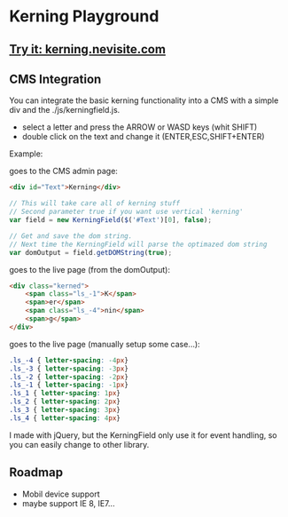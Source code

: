 Kerning Playground
==================

[Try it: kerning.nevisite.com](http://kerning.nevisite.com)
-------------------------------------

CMS Integration
---------------

You can integrate the basic kerning functionality into a CMS with a simple div and the ./js/kerningfield.js.
- select a letter and press the ARROW or WASD keys (whit SHIFT)
- double click on the text and change it (ENTER,ESC,SHIFT+ENTER)

Example:

goes to the CMS admin page:
```html
<div id="Text">Kerning</div>
```

```javascript
// This will take care all of kerning stuff
// Second parameter true if you want use vertical 'kerning'
var field = new KerningField($('#Text')[0], false); 

// Get and save the dom string.
// Next time the KerningField will parse the optimazed dom string
var domOutput = field.getDOMString(true);
```

goes to the live page (from the domOutput):
```html
<div class="kerned">
	<span class="ls_-1">K</span>
	<span>er</span>
	<span class="ls_-4">nin</span>
	<span>g</span>
</div>
```
goes to the live page (manually setup some case...):
```css
.ls_-4 { letter-spacing: -4px}  
.ls_-3 { letter-spacing: -3px}  
.ls_-2 { letter-spacing: -2px} 
.ls_-1 { letter-spacing: -1px}
.ls_1 { letter-spacing: 1px}
.ls_2 { letter-spacing: 2px}
.ls_3 { letter-spacing: 3px}
.ls_4 { letter-spacing: 4px}
```

I made with jQuery, but the KerningField only use it for event handling, so you can easily change to other library.

Roadmap
-------
- Mobil device support
- maybe support IE 8, IE7...